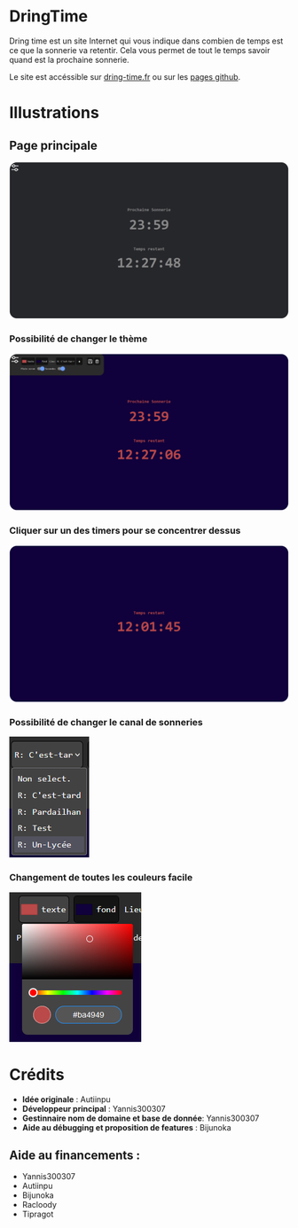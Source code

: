 # **DringTime**

Dring time est un site Internet qui vous indique dans combien de temps est ce que la sonnerie va retentir. Cela vous permet de tout le temps savoir quand est la prochaine sonnerie.

Le site est accéssible sur [dring-time.fr](https://dring-time.fr) ou sur les [pages github](https://pardasuperdev.github.io/DringTime/).

# Illustrations

## Page principale

![main-screenshot](https://github.com/PardaSuperDev/DringTime/blob/Readme/.github/repo_assets/dring-time-screenshot-1.png?raw=true)

### Possibilité de changer le thème

![other-color-screenshot](https://github.com/PardaSuperDev/DringTime/blob/Readme/.github/repo_assets/dring-time-screenshot-2.png?raw=true)

### Cliquer sur un des timers pour se concentrer dessus

![timer-focus-screenshot](https://github.com/PardaSuperDev/DringTime/blob/Readme/.github/repo_assets/dring-time-screenshot-3.png?raw=true)

### Possibilité de changer le canal de sonneries

![provider-select-screenshot](https://github.com/PardaSuperDev/DringTime/blob/Readme/.github/repo_assets/dring-time-provider-selection-screenshot.png?raw=true)

### Changement de toutes les couleurs facile

![other-color-screenshot](https://github.com/PardaSuperDev/DringTime/blob/Readme/.github/repo_assets/dring-time-color-selection-screenshot.png?raw=true)

# Crédits

- **Idée originale** : Autiinpu
- **Développeur principal** : Yannis300307
- **Gestinnaire nom de domaine et base de donnée**: Yannis300307
- **Aide au débugging et proposition de features** : Bijunoka

## Aide au financements :
- Yannis300307
- Autiinpu
- Bijunoka
- Racloody
- Tipragot

<!-- Ajouter lien vers page des crédits -->
